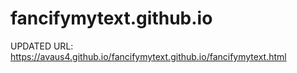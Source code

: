 # fancifymytext.github.io

UPDATED URL:
https://avaus4.github.io/fancifymytext.github.io/fancifymytext.html

